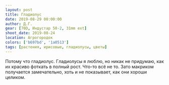 ```yaml
---
layout: post
title: Гладиолус
date: 2019-08-29 00:00:00
author: Д.Г.
gear: [70D, Индустар 50-2, 31mm ext]
shoot_date: 2019-08-24
location: Агрогородок
colors: ['b697bd', '1a0513']
tags: [растения, ирисовые, гладиолусы, цветы]
---
```

Потому что гладиолус. Гладиолусы я люблю, но никак не придумаю, как их красиво фоткать в полный рост. Что-то всё не то. Зато макриком получается замечательно, хоть и не показывает, как они хороши целиком.
